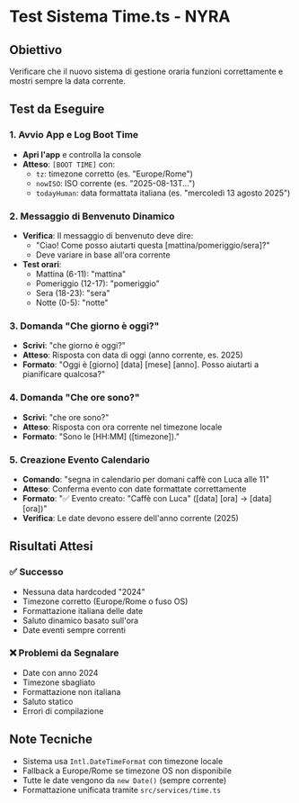 # Test Sistema Time.ts - NYRA

## Obiettivo
Verificare che il nuovo sistema di gestione oraria funzioni correttamente e mostri sempre la data corrente.

## Test da Eseguire

### 1. Avvio App e Log Boot Time
- **Apri l'app** e controlla la console
- **Atteso**: `[BOOT TIME]` con:
  - `tz`: timezone corretto (es. "Europe/Rome")
  - `nowISO`: ISO corrente (es. "2025-08-13T...")
  - `todayHuman`: data formattata italiana (es. "mercoledì 13 agosto 2025")

### 2. Messaggio di Benvenuto Dinamico
- **Verifica**: Il messaggio di benvenuto deve dire:
  - "Ciao! Come posso aiutarti questa [mattina/pomeriggio/sera]?"
  - Deve variare in base all'ora corrente
- **Test orari**:
  - Mattina (6-11): "mattina"
  - Pomeriggio (12-17): "pomeriggio" 
  - Sera (18-23): "sera"
  - Notte (0-5): "notte"

### 3. Domanda "Che giorno è oggi?"
- **Scrivi**: "che giorno è oggi?"
- **Atteso**: Risposta con data di oggi (anno corrente, es. 2025)
- **Formato**: "Oggi è [giorno] [data] [mese] [anno]. Posso aiutarti a pianificare qualcosa?"

### 4. Domanda "Che ore sono?"
- **Scrivi**: "che ore sono?"
- **Atteso**: Risposta con ora corrente nel timezone locale
- **Formato**: "Sono le [HH:MM] ([timezone])."

### 5. Creazione Evento Calendario
- **Comando**: "segna in calendario per domani caffè con Luca alle 11"
- **Atteso**: Conferma evento con date formattate correttamente
- **Formato**: "✅ Evento creato: "Caffè con Luca" ([data] [ora] → [data] [ora])"
- **Verifica**: Le date devono essere dell'anno corrente (2025)

## Risultati Attesi

### ✅ Successo
- Nessuna data hardcoded "2024"
- Timezone corretto (Europe/Rome o fuso OS)
- Formattazione italiana delle date
- Saluto dinamico basato sull'ora
- Date eventi sempre correnti

### ❌ Problemi da Segnalare
- Date con anno 2024
- Timezone sbagliato
- Formattazione non italiana
- Saluto statico
- Errori di compilazione

## Note Tecniche
- Sistema usa `Intl.DateTimeFormat` con timezone locale
- Fallback a Europe/Rome se timezone OS non disponibile
- Tutte le date vengono da `new Date()` (sempre corrente)
- Formattazione unificata tramite `src/services/time.ts`
